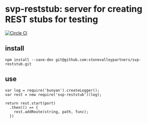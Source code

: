 # svp-reststub: server for creating REST stubs for testing

[![Circle CI](https://circleci.com/gh/stonevalleypartners/svp-reststub.svg?style=svg&circle-token=47d0cca2b56df13e2b84e34eceb9b18c28ae4a7a)](https://circleci.com/gh/stonevalleypartners/svp-reststub)

## install

`npm install --save-dev git@github.com:stonevalleypartners/svp-reststub.git`

## use

```
var log = require('bunyan').createLogger();
var rest = new require('svp-reststub')(log);

return rest.start(port)
  .then(() => {
    rest.addRoute(string, path, func);
  })
```

